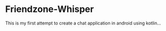 # Friendzone-Whisper
This is my first attempt to create a chat application in android using kotlin...
